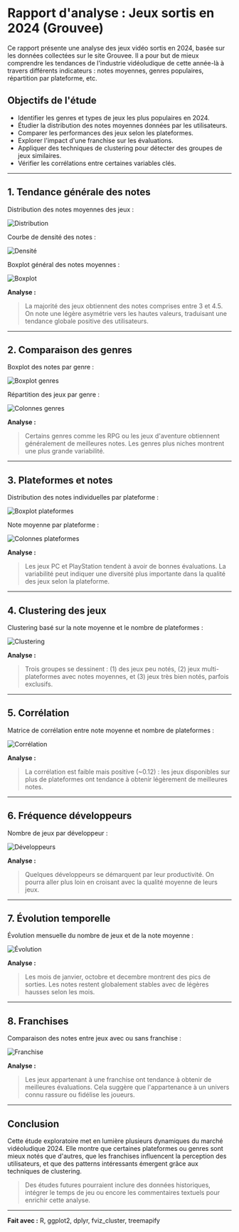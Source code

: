 # Rapport d'analyse : Jeux sortis en 2024 (Grouvee)

Ce rapport présente une analyse des jeux vidéo sortis en 2024, basée sur les données collectées sur le site Grouvee. Il a pour but de mieux comprendre les tendances de l'industrie vidéoludique de cette année-là à travers différents indicateurs : notes moyennes, genres populaires, répartition par plateforme, etc.

## Objectifs de l'étude

- Identifier les genres et types de jeux les plus populaires en 2024.
- Étudier la distribution des notes moyennes données par les utilisateurs.
- Comparer les performances des jeux selon les plateformes.
- Explorer l'impact d'une franchise sur les évaluations.
- Appliquer des techniques de clustering pour détecter des groupes de jeux similaires.
- Vérifier les corrélations entre certaines variables clés.

---

## 1. Tendance générale des notes

Distribution des notes moyennes des jeux :

![Distribution](./images/distribution_notes.png)

Courbe de densité des notes :

![Densité](./images/courbe_de_densite.png)

Boxplot général des notes moyennes :

![Boxplot](./images/rep_glob_des_notes_moy.png)

**Analyse :**
> La majorité des jeux obtiennent des notes comprises entre 3 et 4.5. On note une légère asymétrie vers les hautes valeurs, traduisant une tendance globale positive des utilisateurs.

---

## 2. Comparaison des genres

Boxplot des notes par genre :

![Boxplot genres](./images/boxplot.png)

Répartition des jeux par genre :

![Colonnes genres](./images/jeux_par_genre_treemp.png)

**Analyse :**
> Certains genres comme les RPG ou les jeux d'aventure obtiennent généralement de meilleures notes. Les genres plus niches montrent une plus grande variabilité.

---

## 3. Plateformes et notes

Distribution des notes individuelles par plateforme :

![Boxplot plateformes](./images/note_indiv_par_platf.png)

Note moyenne par plateforme :

![Colonnes plateformes](./images/note_moyenne_jeux_par_plateforme.png)

**Analyse :**
> Les jeux PC et PlayStation tendent à avoir de bonnes évaluations. La variabilité peut indiquer une diversité plus importante dans la qualité des jeux selon la plateforme.

---

## 4. Clustering des jeux

Clustering basé sur la note moyenne et le nombre de plateformes :

![Clustering](./images/clustering.png)

**Analyse :**
> Trois groupes se dessinent : (1) des jeux peu notés, (2) jeux multi-plateformes avec notes moyennes, et (3) jeux très bien notés, parfois exclusifs.

---

## 5. Corrélation

Matrice de corrélation entre note moyenne et nombre de plateformes :

![Corrélation](./images/correlation.png)

**Analyse :**
> La corrélation est faible mais positive (~0.12) : les jeux disponibles sur plus de plateformes ont tendance à obtenir légèrement de meilleures notes.

---

## 6. Fréquence développeurs

Nombre de jeux par développeur :

![Développeurs](./images//dev_freq.png)

**Analyse :**
> Quelques développeurs se démarquent par leur productivité. On pourra aller plus loin en croisant avec la qualité moyenne de leurs jeux.

---

## 7. Évolution temporelle

Évolution mensuelle du nombre de jeux et de la note moyenne :

![Évolution](./images/jeux_par_mois.png)

**Analyse :**
> Les mois de janvier, octobre et decembre montrent des pics de sorties. Les notes restent globalement stables avec de légères hausses selon les mois.

---

## 8. Franchises

Comparaison des notes entre jeux avec ou sans franchise :

![Franchise](./images/noteavecousansfranchise.png)

**Analyse :**
> Les jeux appartenant à une franchise ont tendance à obtenir de meilleures évaluations. Cela suggère que l'appartenance à un univers connu rassure ou fidélise les joueurs.

---

## Conclusion

Cette étude exploratoire met en lumière plusieurs dynamiques du marché vidéoludique 2024. Elle montre que certaines plateformes ou genres sont mieux notés que d'autres, que les franchises influencent la perception des utilisateurs, et que des patterns intéressants émergent grâce aux techniques de clustering.

> Des études futures pourraient inclure des données historiques, intégrer le temps de jeu ou encore les commentaires textuels pour enrichir cette analyse.

---

**Fait avec :** R, ggplot2, dplyr, fviz_cluster, treemapify
